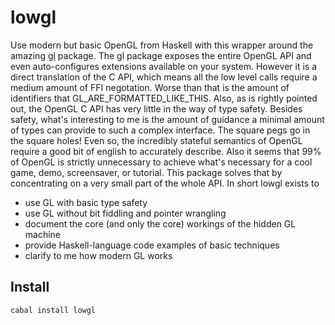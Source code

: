# lowgl

Use modern but basic OpenGL from Haskell with this wrapper around the amazing
[gl][1] package. The gl package exposes the entire OpenGL API and even
auto-configures extensions available on your system. However it is a direct
translation of the C API, which means all the low level calls require a medium
amount of FFI negotation. Worse than that is the amount of identifiers that
GL_ARE_FORMATTED_LIKE_THIS. Also, as is rightly pointed out, the OpenGL C API
has very little in the way of type safety. Besides safety, what's interesting
to me is the amount of guidance a minimal amount of types can provide to such a
complex interface. The square pegs go in the square holes! Even so, the
incredibly stateful semantics of OpenGL require a good bit of english to
accurately describe. Also it seems that 99% of OpenGL is strictly unnecessary
to achieve what's necessary for a cool game, demo, screensaver, or tutorial.
This package solves that by concentrating on a very small part of the whole
API. In short lowgl exists to

- use GL with basic type safety
- use GL without bit fiddling and pointer wrangling
- document the core (and only the core) workings of the hidden GL machine
- provide Haskell-language code examples of basic techniques
- clarify to me how modern GL works

## Install

```
cabal install lowgl
```

[1]: https://github.com/ekmett/gl/

